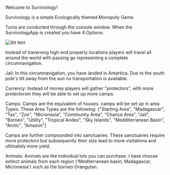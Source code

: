 
Welcome to Survivology!

Survivology is a simple Ecologically themed Monopoly Game.

Turns are conducted through the console window. When the SurvivologyApp is created you have 4 Options:


![Alt text](image.png)



Instead of traversing high end property locations players will travel all around the world with passing go representing a complete circumnavigation. 

Jail: In this circumnavigation, you have landed in Antartica. Due to the south pole's tilt away from the sun no transportation is available. 

Currency: Instead of money players will gather "protectors", with more protectorsm they will be able to set up more camps. 

Camps: Camps are the equivalent of houses. camps will be set up in area Types. These Area Types are the following: {"Starting Area", "Madagascar", "Tax", "Zoo", "Micronesia", "Community Area", 
        "Chance Area", "Jail", "Borneo", "Utility", "Tropical Andes", "Sky Islands", "Medditerranean Basin", "Arctic", "Amazon"}

Camps are further compounded into sanctuaries. These sanctuaries require more protectors but subsequently their size lead to more visitations and ultimately more yield. 

Animals: Animals are the individual lots you can purchase. I have choose extinct animals from each region ('Mediterranean basin, Madagascar, Micronesia') 
such as the borneo Orangutan. 
